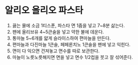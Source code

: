 # 알리오 올리오 파스타

1. 끓는 물에 소금 1티스푼, 파스타 면 1줌을 넣고 7~8분 삶는다.
2. 팬에 올리브유 4~5큰술을 넣고 약한 불에 데운다.
3. 통마늘 5~6개를 얇게 슬라이스하여 편마늘을 만든다.
4. 편마늘과 다진마늘 1큰술, 페페론치노 1큰술을 팬에 넣고 익힌다.
5. 면이 다 익으면 건져놓고 면수를 따로 보관한다.
6. 마늘이 노릇노릇해지면 면을 넣고 면수 1/2컵을 붓고 잘 섞어준다.
